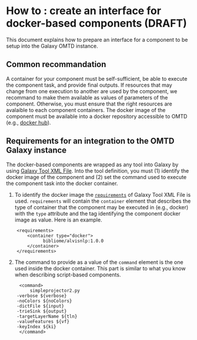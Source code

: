 # How to : create an interface for docker-based components (DRAFT)

This document explains how to prepare an interface for a component to be setup into the Galaxy OMTD instance.

## Common recommandation
A container for your component must be self-sufficient, be able to execute the component task, and provide final outputs. If resources that may change from one execution to another are used by the component, we recommand to make them available as values of parameters of the component. Otherwise, you must ensure that the right resources are avalaible to each component containers. The docker image of the component must be available into a docker repository accessible to OMTD (e.g., [docker hub](https://hub.docker.com/)).

## Requirements for an integration to the OMTD Galaxy instance
The docker-based components are wrapped as any tool into Galaxy by using [Galaxy Tool XML File](https://docs.galaxyproject.org/en/latest/dev/schema.html). Into the tool  definition, you must (1) identify the docker image of the component and (2) set the command used to execute the component task into the docker container. 

 1. To identify the docker image the [`requirements`](https://docs.galaxyproject.org/en/latest/dev/schema.html#tool-requirements) of Galaxy Tool XML File is used. `requirements` will contain the `container` element that describes the type of container that the component may be executed in (e.g., docker) with the `type` attribute and the tag identifying the component docker image as value. Here is an example. 
  
```
    <requirements>
        <container type="docker">
              bibliome/alvisnlp:1.0.0
        </container>
    </requirements>
 ```

 2. The command to provide as a value of the `command` element is the one used inside the docker container. This part is similar to what you know when describing script-based components.  

```
     <command>
         simpleprojector2.py 
	-verbose ${verbose}  
  	-noColors ${noColors} 
	-dictFile ${input}
	-trieSink ${output}
	-targetLayerName ${tln} 
	-valueFeatures ${vf}
	-keyIndex ${ki} 
     </command>
```


<!--
For example, if the following command to execute your docker-based component in command-line
```
docker run [options] my_docker_image_tag 
 component_exe -param1 value1 param2 value2
```
then, requirement element is defined as follow
```
my_docker_image_tag 
```
 and the requirement element is
 ```
  component_exe -param1 ${value1 param2 value2
  ```
-->
